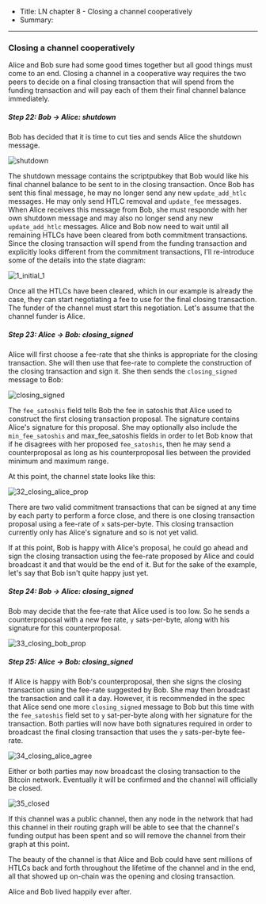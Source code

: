 - Title: LN chapter 8 - Closing a channel cooperatively
- Summary:

---

### Closing a channel cooperatively

Alice and Bob sure had some good times together but all good things must come to an end. Closing a channel in a cooperative way requires the two peers to decide on a final closing transaction that will spend from the funding transaction and will pay each of them their final channel balance immediately.

##### Step 22: Bob -> Alice: shutdown

Bob has decided that it is time to cut ties and sends Alice the shutdown message.

![shutdown]()

The shutdown message contains the scriptpubkey that Bob would like his final channel balance to be sent to in the closing transaction. Once Bob has sent this final message, he may no longer send any new `update_add_htlc` messages. He may only send HTLC removal and `update_fee` messages. When Alice receives this message from Bob, she must responde with her own shutdown message and may also no longer send any new `update_add_htlc` messages. Alice and Bob now need to wait until all remaining HTLCs have been cleared from both commitment transactions. Since the closing transaction will spend from the funding transaction and explicitly looks different from the commitment transactions, I'll re-introduce some of the details into the state diagram:

![1_initial_1]()

Once all the HTLCs have been cleared, which in our example is already the case, they can start negotiating a fee to use for the final closing transaction. The funder of the channel must start this negotiation. Let's assume that the channel funder is Alice. 

##### Step 23: Alice -> Bob: closing_signed

Alice will first choose a fee-rate that she thinks is appropriate for the closing transaction. She will then use that fee-rate to complete the construction of the closing transaction and sign it. She then sends the `closing_signed` message to Bob: 

![closing_signed]()

The `fee_satoshis` field tells Bob the fee in satoshis that Alice used to construct the first closing transaction proposal. The signature contains Alice's signature for this proposal. She may optionally also include the `min_fee_satoshis` and max_fee_satoshis fields in order to let Bob know that if he disagrees with her proposed `fee_satoshis`, then he may send a counterproposal as long as his counterproposal lies between the provided minimum and maximum range. 

At this point, the channel state looks like this:

![32_closing_alice_prop]()

There are two valid commitment transactions that can be signed at any time by each party to perform a force close, and there is one closing transaction proposal using a fee-rate of `x` sats-per-byte. This closing transaction currently only has Alice's signature and so is not yet valid. 

If at this point, Bob is happy with Alice's proposal, he could go ahead and sign the closing transaction using the fee-rate proposed by Alice and could broadcast it and that would be the end of it. But for the sake of the example, let's say that Bob isn't quite happy just yet.

##### Step 24: Bob -> Alice: closing_signed

Bob may decide that the fee-rate that Alice used is too low. So he sends a counterproposal with a new fee rate, `y` sats-per-byte, along with his signature for this counterproposal. 

![33_closing_bob_prop]()

##### Step 25: Alice -> Bob: closing_signed

If Alice is happy with Bob's counterproposal, then she signs the closing transaction using the fee-rate suggested by Bob. She may then broadcast the transaction and call it a day. However, it is recommended in the spec that Alice send one more `closing_signed` message to Bob but this time with the `fee_satoshis` field set to `y` sat-per-byte along with her signature for the transaction. Both parties will now have both signatures required in order to broadcast the final closing transaction that uses the `y` sats-per-byte fee-rate. 

![34_closing_alice_agree]()

Either or both parties may now broadcast the closing transaction to the Bitcoin network. Eventually it will be confirmed and the channel will officially be closed. 

![35_closed]()

If this channel was a public channel, then any node in the network that had this channel in their routing graph will be able to see that the channel's funding output has been spent and so will remove the channel from their graph at this point. 

The beauty of the channel is that Alice and Bob could have sent millions of HTLCs back and forth throughout the lifetime of the channel and in the end, all that showed up on-chain was the opening and closing transaction. 

Alice and Bob lived happily ever after.

